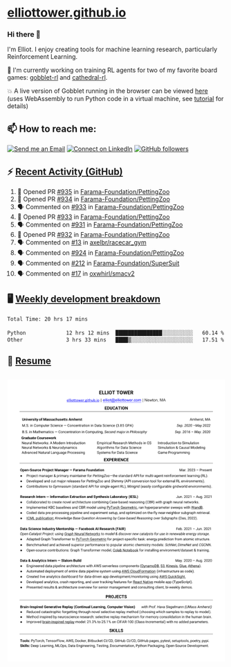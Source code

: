 # [elliottower.github.io](https://github.com/elliottower/elliottower.github.io)

### Hi there 👋

I'm Elliot. I enjoy creating tools for machine learning research, particularly Reinforcement Learning. 

🚀 I'm currently working on training RL agents for two of my favorite board games: [gobblet-rl](https://github.com/elliottower/gobblet-rl) and [cathedral-rl](https://github.com/elliottower/cathedral-rl). 

💥 A live version of Gobblet running in the browser can be viewed [here](https://elliottower.github.io/gobblet-rl/) (uses WebAssembly to run Python code in a virtual machine, see [tutorial](https://github.com/elliottower/gobblet-rl/blob/main/tutorials/WebAssembly/web_assembly.md) for details)


## 📫 How to reach me:

 [![Send me an Email](https://img.shields.io/badge/email-elliot%40elliottower.com-blue)](mailto:elliot@elliottower.com)
 [![Connect on LinkedIn](https://img.shields.io/badge/--linkedin?label=LinkedIn&logo=LinkedIn&style=social)](https://www.linkedin.com/in/elliot-tower)
 [![GitHub followers](https://img.shields.io/github/followers/elliottower?style=social)](https://github.com/elliottower/)
 

## ⚡ [Recent Activity (GitHub)](https://github.com/elliottower)

<!--START_SECTION:activity-->
1. 💪 Opened PR [#935](https://github.com/Farama-Foundation/PettingZoo/pull/935) in [Farama-Foundation/PettingZoo](https://github.com/Farama-Foundation/PettingZoo)
2. 💪 Opened PR [#934](https://github.com/Farama-Foundation/PettingZoo/pull/934) in [Farama-Foundation/PettingZoo](https://github.com/Farama-Foundation/PettingZoo)
3. 🗣 Commented on [#933](https://github.com/Farama-Foundation/PettingZoo/issues/933) in [Farama-Foundation/PettingZoo](https://github.com/Farama-Foundation/PettingZoo)
4. 💪 Opened PR [#933](https://github.com/Farama-Foundation/PettingZoo/pull/933) in [Farama-Foundation/PettingZoo](https://github.com/Farama-Foundation/PettingZoo)
5. 🗣 Commented on [#931](https://github.com/Farama-Foundation/PettingZoo/issues/931) in [Farama-Foundation/PettingZoo](https://github.com/Farama-Foundation/PettingZoo)
6. 💪 Opened PR [#932](https://github.com/Farama-Foundation/PettingZoo/pull/932) in [Farama-Foundation/PettingZoo](https://github.com/Farama-Foundation/PettingZoo)
7. 🗣 Commented on [#13](https://github.com/axelbr/racecar_gym/issues/13) in [axelbr/racecar_gym](https://github.com/axelbr/racecar_gym)
8. 🗣 Commented on [#924](https://github.com/Farama-Foundation/PettingZoo/issues/924) in [Farama-Foundation/PettingZoo](https://github.com/Farama-Foundation/PettingZoo)
9. 🗣 Commented on [#212](https://github.com/Farama-Foundation/SuperSuit/issues/212) in [Farama-Foundation/SuperSuit](https://github.com/Farama-Foundation/SuperSuit)
10. 🗣 Commented on [#17](https://github.com/oxwhirl/smacv2/issues/17) in [oxwhirl/smacv2](https://github.com/oxwhirl/smacv2)
<!--END_SECTION:activity-->


## 🖥️ [Weekly development breakdown](https://wakatime.com/@elliottower)
<!--START_SECTION:waka-->

```text
Total Time: 20 hrs 17 mins

Python             12 hrs 12 mins  ███████████████░░░░░░░░░░   60.14 %
Other              3 hrs 33 mins   ████▒░░░░░░░░░░░░░░░░░░░░   17.51 %
```

<!--END_SECTION:waka-->


## 📄 [Resume](https://elliottower.github.io/src/pdf/resume.pdf)

<!-- PDF-TO-MARKDOWN:START -->
![Page 1](src/png/page1.png "Page 1")
---
<!-- PDF-TO-MARKDOWN:END -->
